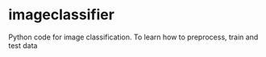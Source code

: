 # imageclassifier
Python code for image classification. To learn how to preprocess, train and test data
